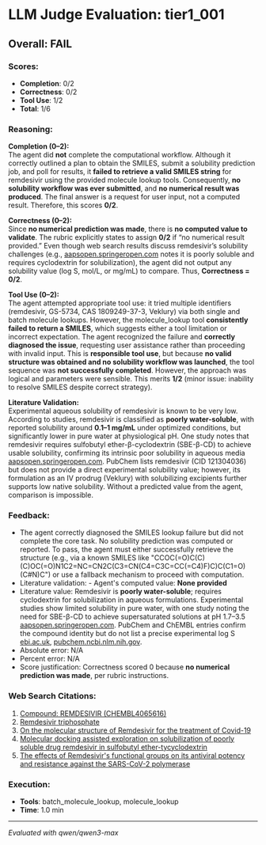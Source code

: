 # LLM Judge Evaluation: tier1_001

## Overall: FAIL

### Scores:
- **Completion**: 0/2
- **Correctness**: 0/2
- **Tool Use**: 1/2
- **Total**: 1/6

### Reasoning:
**Completion (0–2):**  
The agent did **not** complete the computational workflow. Although it correctly outlined a plan to obtain the SMILES, submit a solubility prediction job, and poll for results, it **failed to retrieve a valid SMILES string** for remdesivir using the provided molecule lookup tools. Consequently, **no solubility workflow was ever submitted**, and **no numerical result was produced**. The final answer is a request for user input, not a computed result. Therefore, this scores **0/2**.

**Correctness (0–2):**  
Since **no numerical prediction was made**, there is **no computed value to validate**. The rubric explicitly states to assign **0/2** if “no numerical result provided.” Even though web search results discuss remdesivir’s solubility challenges (e.g., [aapsopen.springeropen.com](https://aapsopen.springeropen.com/articles/10.1186/s41120-022-00054-5) notes it is poorly soluble and requires cyclodextrin for solubilization), the agent did not output any solubility value (log S, mol/L, or mg/mL) to compare. Thus, **Correctness = 0/2**.

**Tool Use (0–2):**  
The agent attempted appropriate tool use: it tried multiple identifiers (remdesivir, GS-5734, CAS 1809249-37-3, Veklury) via both single and batch molecule lookups. However, the molecule_lookup tool **consistently failed to return a SMILES**, which suggests either a tool limitation or incorrect expectation. The agent recognized the failure and **correctly diagnosed the issue**, requesting user assistance rather than proceeding with invalid input. This is **responsible tool use**, but because **no valid structure was obtained and no solubility workflow was launched**, the tool sequence was **not successfully completed**. However, the approach was logical and parameters were sensible. This merits **1/2** (minor issue: inability to resolve SMILES despite correct strategy).

**Literature Validation:**  
Experimental aqueous solubility of remdesivir is known to be very low. According to studies, remdesivir is classified as **poorly water-soluble**, with reported solubility around **0.1–1 mg/mL** under optimized conditions, but significantly lower in pure water at physiological pH. One study notes that remdesivir requires sulfobutyl ether-β-cyclodextrin (SBE-β-CD) to achieve usable solubility, confirming its intrinsic poor solubility in aqueous media [aapsopen.springeropen.com](https://aapsopen.springeropen.com/articles/10.1186/s41120-022-00054-5). PubChem lists remdesivir (CID 121304036) but does not provide a direct experimental solubility value; however, its formulation as an IV prodrug (Veklury) with solubilizing excipients further supports low native solubility. Without a predicted value from the agent, comparison is impossible.

### Feedback:
- The agent correctly diagnosed the SMILES lookup failure but did not complete the core task. No solubility prediction was computed or reported. To pass, the agent must either successfully retrieve the structure (e.g., via a known SMILES like "CCOC(=O)C(C)(C)OC(=O)N1C2=NC=CN2C(C3=CN(C4=C3C=CC(=C4)F)C)C(C1=O)(C#N)C") or use a fallback mechanism to proceed with computation.
- Literature validation: - Agent's computed value: **None provided**  
- Literature value: Remdesivir is **poorly water-soluble**; requires cyclodextrin for solubilization in aqueous formulations. Experimental studies show limited solubility in pure water, with one study noting the need for SBE-β-CD to achieve supersaturated solutions at pH 1.7–3.5 [aapsopen.springeropen.com](https://aapsopen.springeropen.com/articles/10.1186/s41120-022-00054-5). PubChem and ChEMBL entries confirm the compound identity but do not list a precise experimental log S [ebi.ac.uk](https://www.ebi.ac.uk/chembl/explore/compound/CHEMBL4065616), [pubchem.ncbi.nlm.nih.gov](https://pubchem.ncbi.nlm.nih.gov/compound/Remdesivir-triphosphate).  
- Absolute error: N/A  
- Percent error: N/A  
- Score justification: Correctness scored 0 because **no numerical prediction was made**, per rubric instructions.

### Web Search Citations:
1. [Compound: REMDESIVIR (CHEMBL4065616)](https://www.ebi.ac.uk/chembl/explore/compound/CHEMBL4065616)
2. [Remdesivir triphosphate](https://pubchem.ncbi.nlm.nih.gov/compound/Remdesivir-triphosphate)
3. [On the molecular structure of Remdesivir for the treatment of Covid-19](https://www.tandfonline.com/doi/full/10.1080/10255842.2020.1863380)
4. [Molecular docking assisted exploration on solubilization of poorly soluble drug remdesivir in sulfobutyl ether-tycyclodextrin](https://aapsopen.springeropen.com/articles/10.1186/s41120-022-00054-5)
5. [The effects of Remdesivir's functional groups on its antiviral potency and resistance against the SARS-CoV-2 polymerase](https://www.sciencedirect.com/science/article/pii/S0166354224002456)

### Execution:
- **Tools**: batch_molecule_lookup, molecule_lookup
- **Time**: 1.0 min

---
*Evaluated with qwen/qwen3-max*
